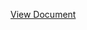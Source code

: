 [View Document](https://docs.google.com/document/d/1Hppkn6YlHU8gmjmm5jzgqvGpwQnwmDyA/edit?usp=drive_link&ouid=101380790284931824580&rtpof=true&sd=true)
